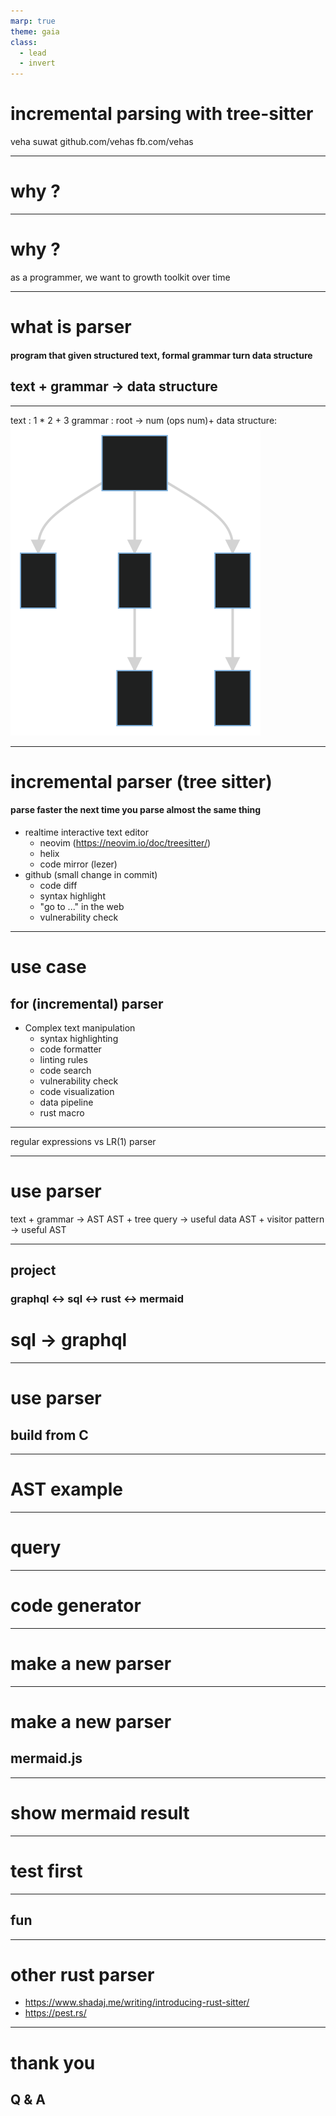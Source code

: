 ```yaml
---
marp: true
theme: gaia
class:
  - lead
  - invert
---
```


# incremental parsing with tree-sitter

veha suwat
github.com/vehas
fb.com/vehas

---

# why ?

---

# why ?
as a programmer, we want to growth toolkit over time 

---

# what is parser
#### program that given structured text, formal grammar turn data structure
## text + grammar -> data structure
---

text          : 1 * 2 + 3
grammar       : root -> num (ops num)+ 
data structure: 
![bg right:40% 80%](ds-node.svg)

[comment]: # (graph TD           )
[comment]: # (   R[Root] --> A[1])
[comment]: # (       R --> B[*]  )
[comment]: # (       B --> C[2]  )
[comment]: # (       R --> D[+]  )
[comment]: # (       D --> E[3]  )

---
# incremental parser (tree sitter)
#### parse faster the next time you parse almost the same thing
  - realtime interactive text editor
    - neovim (https://neovim.io/doc/treesitter/)
    - helix
    - code mirror (lezer)
  - github (small change in commit)
    - code diff
    - syntax highlight
    - "go to ..." in the web
    - vulnerability check
---

# use case
## for (incremental) parser
- Complex text manipulation
  - syntax highlighting
  - code formatter
  - linting rules
  - code search
  - vulnerability check
  - code visualization
  - data pipeline
  - rust macro
---

regular expressions vs LR(1) parser

---

# use parser
text + grammar -> AST
AST + tree query -> useful data
AST + visitor pattern -> useful AST

---
## project
### graphql <-> sql <-> rust <-> mermaid

# sql -> graphql
---
# use parser
## build from C

---

# AST example

---

# query

---

# code generator

---

# make a new parser

---

# make a new parser
## mermaid.js

---

# show mermaid result

---

# test first

---

## fun

---

# other rust parser
- https://www.shadaj.me/writing/introducing-rust-sitter/
- https://pest.rs/

---

# thank you
## Q & A